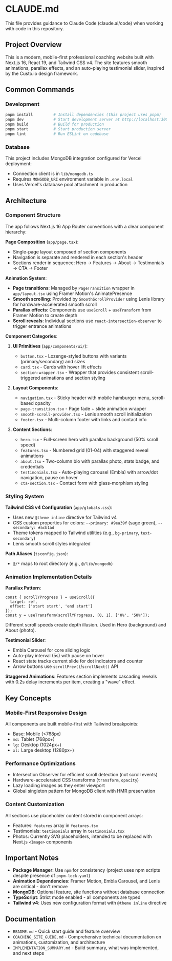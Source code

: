 # CLAUDE.md

This file provides guidance to Claude Code (claude.ai/code) when working with code in this repository.

## Project Overview

This is a modern, mobile-first professional coaching website built with Next.js 16, React 19, and Tailwind CSS v4. The site features smooth animations, parallax effects, and an auto-playing testimonial slider, inspired by the Custo.io design framework.

## Common Commands

### Development
```bash
pnpm install         # Install dependencies (this project uses pnpm)
pnpm dev             # Start development server at http://localhost:3000
pnpm build           # Build for production
pnpm start           # Start production server
pnpm lint            # Run ESLint on codebase
```

### Database
This project includes MongoDB integration configured for Vercel deployment:
- Connection client is in `lib/mongodb.ts`
- Requires `MONGODB_URI` environment variable in `.env.local`
- Uses Vercel's database pool attachment in production

## Architecture

### Component Structure

The app follows Next.js 16 App Router conventions with a clear component hierarchy:

**Page Composition** (`app/page.tsx`):
- Single-page layout composed of section components
- Navigation is separate and rendered in each section's header
- Sections render in sequence: Hero → Features → About → Testimonials → CTA → Footer

**Animation System**:
- **Page transitions**: Managed by `PageTransition` wrapper in `app/layout.tsx` using Framer Motion's AnimatePresence
- **Smooth scrolling**: Provided by `SmoothScrollProvider` using Lenis library for hardware-accelerated smooth scroll
- **Parallax effects**: Components use `useScroll` + `useTransform` from Framer Motion to create depth
- **Scroll reveals**: Individual sections use `react-intersection-observer` to trigger entrance animations

**Component Categories**:

1. **UI Primitives** (`app/components/ui/`):
   - `button.tsx` - Lozenge-styled buttons with variants (primary/secondary) and sizes
   - `card.tsx` - Cards with hover lift effects
   - `section-wrapper.tsx` - Wrapper that provides consistent scroll-triggered animations and section styling

2. **Layout Components**:
   - `navigation.tsx` - Sticky header with mobile hamburger menu, scroll-based opacity
   - `page-transition.tsx` - Page fade + slide animation wrapper
   - `smooth-scroll-provider.tsx` - Lenis smooth scroll initialization
   - `footer.tsx` - Multi-column footer with links and contact info

3. **Content Sections**:
   - `hero.tsx` - Full-screen hero with parallax background (50% scroll speed)
   - `features.tsx` - Numbered grid (01-04) with staggered reveal animations
   - `about.tsx` - Two-column bio with parallax photo, stats badge, and credentials
   - `testimonials.tsx` - Auto-playing carousel (Embla) with arrow/dot navigation, pause on hover
   - `cta-section.tsx` - Contact form with glass-morphism styling

### Styling System

**Tailwind CSS v4 Configuration** (`app/globals.css`):
- Uses new `@theme inline` directive for Tailwind v4
- CSS custom properties for colors: `--primary: #9ea39f` (sage green), `--secondary: #acb1ad`
- Theme tokens mapped to Tailwind utilities (e.g., `bg-primary`, `text-secondary`)
- Lenis smooth scroll styles integrated

**Path Aliases** (`tsconfig.json`):
- `@/*` maps to root directory (e.g., `@/lib/mongodb`)

### Animation Implementation Details

**Parallax Pattern**:
```tsx
const { scrollYProgress } = useScroll({
  target: ref,
  offset: ['start start', 'end start']
});
const y = useTransform(scrollYProgress, [0, 1], ['0%', '50%']);
```
Different scroll speeds create depth illusion. Used in Hero (background) and About (photo).

**Testimonial Slider**:
- Embla Carousel for core sliding logic
- Auto-play interval (5s) with pause on hover
- React state tracks current slide for dot indicators and counter
- Arrow buttons use `scrollPrev()`/`scrollNext()` API

**Staggered Animations**:
Features section implements cascading reveals with 0.2s delay increments per item, creating a "wave" effect.

## Key Concepts

### Mobile-First Responsive Design
All components are built mobile-first with Tailwind breakpoints:
- Base: Mobile (<768px)
- `md:` Tablet (768px+)
- `lg:` Desktop (1024px+)
- `xl:` Large desktop (1280px+)

### Performance Optimizations
- Intersection Observer for efficient scroll detection (not scroll events)
- Hardware-accelerated CSS transforms (`transform`, `opacity`)
- Lazy loading images as they enter viewport
- Global singleton pattern for MongoDB client with HMR preservation

### Content Customization
All sections use placeholder content stored in component arrays:
- Features: `features` array in `features.tsx`
- Testimonials: `testimonials` array in `testimonials.tsx`
- Photos: Currently SVG placeholders, intended to be replaced with Next.js `<Image>` components

## Important Notes

- **Package Manager**: Use `npm` for consistency (project uses npm scripts despite presence of `pnpm-lock.yaml`)
- **Animation Dependencies**: Framer Motion, Embla Carousel, and Lenis are critical - don't remove
- **MongoDB**: Optional feature, site functions without database connection
- **TypeScript**: Strict mode enabled - all components are typed
- **Tailwind v4**: Uses new configuration format with `@theme inline` directive

## Documentation

- `README.md` - Quick start guide and feature overview
- `COACHING_SITE_GUIDE.md` - Comprehensive technical documentation on animations, customization, and architecture
- `IMPLEMENTATION_SUMMARY.md` - Build summary, what was implemented, and next steps
